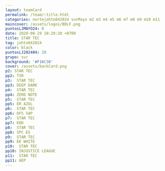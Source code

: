 ```yaml
---
layout: teamCard
permalink: /team/:title.html
categories: nortejohto042024 surMayo m2 m3 m4 m5 m6 m7 m8 m9 m10 m11
maincover: /assets/logos/BDLF.png
puntosLJMAYO24: 0
date: 2020-08-29 10:29:20 +0700
title: STAR TEC
tag: johto042024
color: black
puntosLJ202404: 20
grupo: sur
background: '#F16C38'
cover: /assets/backCard.png
p2: STAR TEC
pp2: TSR
p3:  STAR TEC
pp3: DEEP DARK
p4:  STAR TEC
pp4: ZERO NOTE
p5:  STAR TEC
pp5: ER AZUL
p6:  STAR TEC
pp6: DFS SAP
p7:  STAR TEC
pp7: KOD
p8:  STAR TEC
pp8: SPC ES
p9:  STAR TEC
pp9: EK WHITE
p10:  STAR TEC
pp10: INJUSTICE LEAGUE
p11:  STAR TEC
pp11: AEP
---
```



